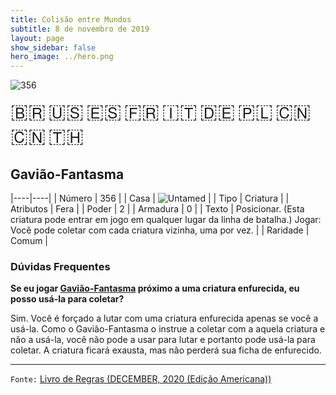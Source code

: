 ```yaml
---
title: Colisão entre Mundos
subtitle: 8 de novembro de 2019
layout: page
show_sidebar: false
hero_image: ../hero.png
---
```


![356](https://mastervault-storage-prod.s3.amazonaws.com/media/card_front/pt/452_356_G2XXP7656XVQ_pt.png)

<span title="Português" style="font-size: 32px;cursor: pointer;" onclick="javascript:document.querySelector('img[alt=\'356\']').src=document.querySelector('img[alt=\'356\']').src.replace(/card_front\/[^/]+/, 'card_front/pt').replace(/_[^/.0-9]+\.png/, '_pt.png')">🇧🇷</span>
<span title="English" style="font-size: 32px;cursor: pointer;" onclick="javascript:document.querySelector('img[alt=\'356\']').src=document.querySelector('img[alt=\'356\']').src.replace(/card_front\/[^/]+/, 'card_front/en').replace(/_[^/.0-9]+\.png/, '_en.png')">🇺🇸</span>
<span title="Español" style="font-size: 32px;cursor: pointer;" onclick="javascript:document.querySelector('img[alt=\'356\']').src=document.querySelector('img[alt=\'356\']').src.replace(/card_front\/[^/]+/, 'card_front/es').replace(/_[^/.0-9]+\.png/, '_es.png')">🇪🇸</span>
<span title="Français" style="font-size: 32px;cursor: pointer;" onclick="javascript:document.querySelector('img[alt=\'356\']').src=document.querySelector('img[alt=\'356\']').src.replace(/card_front\/[^/]+/, 'card_front/fr').replace(/_[^/.0-9]+\.png/, '_fr.png')">🇫🇷</span>
<span title="Italiano" style="font-size: 32px;cursor: pointer;" onclick="javascript:document.querySelector('img[alt=\'356\']').src=document.querySelector('img[alt=\'356\']').src.replace(/card_front\/[^/]+/, 'card_front/it').replace(/_[^/.0-9]+\.png/, '_it.png')">🇮🇹</span>
<span title="Deutsche" style="font-size: 32px;cursor: pointer;" onclick="javascript:document.querySelector('img[alt=\'356\']').src=document.querySelector('img[alt=\'356\']').src.replace(/card_front\/[^/]+/, 'card_front/de').replace(/_[^/.0-9]+\.png/, '_de.png')">🇩🇪</span>
<span title="Polskie" style="font-size: 32px;cursor: pointer;" onclick="javascript:document.querySelector('img[alt=\'356\']').src=document.querySelector('img[alt=\'356\']').src.replace(/card_front\/[^/]+/, 'card_front/pl').replace(/_[^/.0-9]+\.png/, '_pl.png')">🇵🇱</span>
<span title="简体中文" style="font-size: 32px;cursor: pointer;" onclick="javascript:document.querySelector('img[alt=\'356\']').src=document.querySelector('img[alt=\'356\']').src.replace(/card_front\/[^/]+/, 'card_front/zh-hans').replace(/_[^/.0-9]+\.png/, '_zh-hans.png')">🇨🇳</span>
<span title="繁體中文" style="font-size: 32px;cursor: pointer;" onclick="javascript:document.querySelector('img[alt=\'356\']').src=document.querySelector('img[alt=\'356\']').src.replace(/card_front\/[^/]+/, 'card_front/zh-hant').replace(/_[^/.0-9]+\.png/, '_zh-hant.png')">🇨🇳</span>
<span title="ไทย" style="font-size: 32px;cursor: pointer;" onclick="javascript:document.querySelector('img[alt=\'356\']').src=document.querySelector('img[alt=\'356\']').src.replace(/card_front\/[^/]+/, 'card_front/th').replace(/_[^/.0-9]+\.png/, '_th.png')">🇹🇭</span>

## Gavião-Fantasma

|----|----|
| Número | 356 |
| Casa | ![Untamed](https://archonarcana.com/images/thumb/b/bd/Untamed.png/22px-Untamed.png "Indomados") |
| Tipo | Criatura |
| Atributos | Fera |
| Poder | 2 |
| Armadura | 0 |
| Texto | Posicionar. (Esta criatura pode entrar  em jogo em qualquer lugar da linha  de batalha.) Jogar: Você pode coletar com cada criatura vizinha, uma por vez. |
| Raridade | Comum |

### Dúvidas Frequentes

**Se eu jogar [Gavião-Fantasma](/wc/356) próximo a uma criatura enfurecida, eu posso usá-la 
para coletar?**

Sim. Você é forçado a lutar com uma criatura enfurecida apenas se você a usá-la.
Como o Gavião-Fantasma o instrue a
coletar com a aquela criatura e não a usá-la, você não pode a usar para lutar e
portanto pode usá-la para coletar. A criatura ficará exausta, mas não perderá
sua ficha de enfurecido.

<hr/>

`Fonte:` [Livro de Regras (DECEMBER, 2020 (Edição Americana))](https://images-cdn.fantasyflightgames.com/filer_public/8c/af/8cafeca4-02c3-4990-bba1-ff9d3aa8f02a/keyforge_rulebook_v14_reduced-compressed.pdf)
